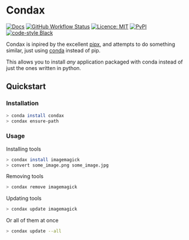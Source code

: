 # Condax

[![Docs](https://img.shields.io/badge/docs-mkdocs-informational)](https://mariusvniekerk.github.com/condax)
[![GitHub Workflow Status](https://img.shields.io/github/workflow/status/mariusvniekerk/condax/Python%20package)](https://github.com/mariusvniekerk/condax/actions?query=workflow%3A%22Python+package%22)
[![Licence: MIT](https://img.shields.io/github/license/mariusvniekerk/condax)](https://github.com/mariusvniekerk/condax/blob/master/LICENSE-MIT)
[![PyPI](https://img.shields.io/pypi/v/condax)](https://pypi.org/project/condax)
[![code-style Black](https://img.shields.io/badge/code%20style-black-000000.svg)](https://https://github.com/psf/black)


Condax is inpired by the excellent [pipx](https://github.com/pipxproject/pipx), and attempts to do something similar, just using [conda](https://conda.io/) instead of pip.

This allows you to install *any* application packaged with conda instead of just the ones  written in python.

## Quickstart

### Installation

```bash
> conda install condax
> condax ensure-path
```

### Usage

Installing tools

```bash
> condax install imagemagick
> convert some_image.png some_image.jpg
```

Removing tools

```bash
> condax remove imagemagick
```

Updating tools

```bash
> condax update imagemagick
```

Or all of them at once

```bash
> condax update --all
```
